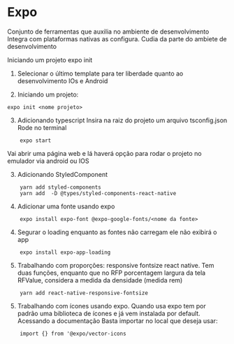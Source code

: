 # Expo
Conjunto de ferramentas que auxilia no ambiente de desenvolvimento
Integra com plataformas nativas as configura. Cudia da parte do ambiete de desenvolvimento


Iniciando um projeto
expo init <nome projeto>

1. Selecionar o último template para ter liberdade quanto ao desenvolvimento IOs e Android

2. Iniciando um projeto:

```
expo init <nome projeto>
```
3. Adicionando typescript
Insira na raiz do projeto um arquivo tsconfig.json
Rode no terminal
```
    expo start
```
Vai abrir uma página web e lá haverá opção para rodar o projeto no emulador via android ou IOS

3. Adicionando StyledComponent

```
    yarn add styled-components
    yarn add  -D @types/styled-components-react-native
```

4. Adicionar uma fonte usando expo
```
    expo install expo-font @expo-google-fonts/<nome da fonte>
```

4. Segurar o loading enquanto as fontes não carregam ele não exibirá o app
```
    expo install expo-app-loading
```    

5. Trabalhando com proporções: responsive fontsize react native. Tem duas funções, enquanto que no 
RFP porcentagem largura da tela
RFValue, considera a medida da densidade (medida rem)

```
    yarn add react-native-responsive-fontsize
```

5. Trabalhando com ícones usando expo. Quando usa expo tem por padrão uma biblioteca de ícones e já vem instalada por default. Acessando a documentação <link rel="stylesheet" href="https://icons.expo.fyi/">
Basta importar no local que deseja usar:

```
    import {} from '@expo/vector-icons
```